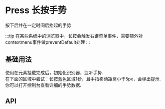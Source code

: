 <script setup>
  const columns = [
    { prop: 'attr', label: '属性' },
    { prop: 'desc', label: '说明' },
    { prop: 'type', label: '类型' },
    { prop: 'defaultValue', label: '默认值' }
  ]
  const data = [
    { attr: 'time', type: 'number', defaultValue: '251(ms)', desc: '识别为长按手势的最短时间' },
    { attr: 'threshold', type: 'number', defaultValue: '9(px)', desc: '识别成功的最大允许位移距离' },
    { attr: 'pointers', type: 'number', defaultValue: '1', desc: '需要识别的输入点数量' }
  ]
</script>

# Press 长按手势

按下后并在一定时间后抬起的手势

:::tip
在某些系统中的浏览器中，长按会触发右键菜单事件，需要额外对contextmenu事件做preventDefault处理
:::

## 基础用法

使用在元素挂载完成后，初始化识别器，监听手势.  
在下面的区域中尝试：长按蓝色区域1秒，且手指移动距离小于5px，会弹出提示.  
你可以打开控制台查看详细的手势数据.

<demo src="press/demo-1.vue"></demo>

## API

<attr-table :columns="columns" :data="data"></attr-table>

